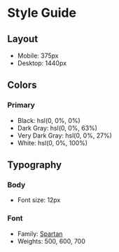 # Style Guide

## Layout

- Mobile: 375px
- Desktop: 1440px

## Colors

### Primary

- Black: hsl(0, 0%, 0%)
- Dark Gray: hsl(0, 0%, 63%)
- Very Dark Gray: hsl(0, 0%, 27%)
- White: hsl(0, 0%, 100%)

## Typography

### Body

- Font size: 12px

### Font

- Family: [Spartan](https://fonts.google.com/specimen/Spartan)
- Weights: 500, 600, 700
